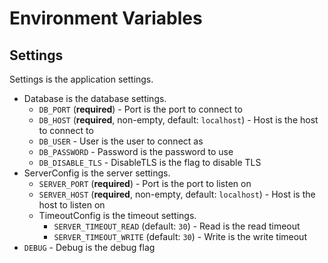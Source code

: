 # Environment Variables

## Settings

Settings is the application settings.

 - Database is the database settings.
   - `DB_PORT` (**required**) - Port is the port to connect to
   - `DB_HOST` (**required**, non-empty, default: `localhost`) - Host is the host to connect to
   - `DB_USER` - User is the user to connect as
   - `DB_PASSWORD` - Password is the password to use
   - `DB_DISABLE_TLS` - DisableTLS is the flag to disable TLS
 - ServerConfig is the server settings.
   - `SERVER_PORT` (**required**) - Port is the port to listen on
   - `SERVER_HOST` (**required**, non-empty, default: `localhost`) - Host is the host to listen on
   - TimeoutConfig is the timeout settings.
     - `SERVER_TIMEOUT_READ` (default: `30`) - Read is the read timeout
     - `SERVER_TIMEOUT_WRITE` (default: `30`) - Write is the write timeout
 - `DEBUG` - Debug is the debug flag
